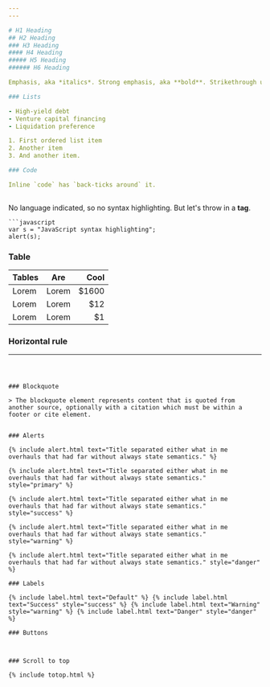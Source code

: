 ```yaml
---
---

# H1 Heading
## H2 Heading
### H3 Heading
#### H4 Heading
##### H5 Heading
###### H6 Heading

Emphasis, aka *italics*. Strong emphasis, aka **bold**. Strikethrough uses two tildes. ~~Scratch this.~~

### Lists

- High-yield debt
- Venture capital financing
- Liquidation preference

1. First ordered list item
2. Another item
3. And another item.

### Code

Inline `code` has `back-ticks around` it.
 
```
No language indicated, so no syntax highlighting. 
But let's throw in a <b>tag</b>.
```
```javascript
var s = "JavaScript syntax highlighting";
alert(s);
```


### Table

| Tables        | Are           | Cool  |
| ------------- |---------------| -----:|
| Lorem         | Lorem         | $1600 |
| Lorem         | Lorem         |   $12 |
| Lorem         | Lorem         |    $1 |


### Horizontal rule

---
```



### Blockquote

> The blockquote element represents content that is quoted from another source, optionally with a citation which must be within a footer or cite element.


### Alerts

{% include alert.html text="Title separated either what in me overhauls that had far without always state semantics." %}

{% include alert.html text="Title separated either what in me overhauls that had far without always state semantics." style="primary" %}

{% include alert.html text="Title separated either what in me overhauls that had far without always state semantics." style="success" %}

{% include alert.html text="Title separated either what in me overhauls that had far without always state semantics." style="warning" %}

{% include alert.html text="Title separated either what in me overhauls that had far without always state semantics." style="danger" %}

### Labels

{% include label.html text="Default" %} {% include label.html text="Success" style="success" %} {% include label.html text="Warning" style="warning" %} {% include label.html text="Danger" style="danger" %}

### Buttons



### Scroll to top

{% include totop.html %}

